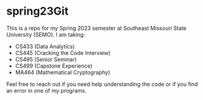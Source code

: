 # spring23Git

This is a repo for my Spring 2023 semester at Southeast Missouri State University (SEMO).
I am taking:
 - CS433 (Data Analytics)
 - CS445 (Cracking the Code Interview)
 - CS495 (Senior Seminar)
 - CS499 (Capstone Experience)
 - MA464 (Mathematical Cryptography)
 
 Feel free to reach out if you need help understanding the code or if you find an error in one of my programs.
